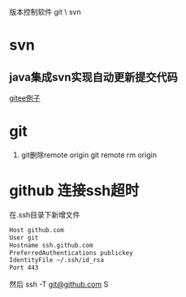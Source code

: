 版本控制软件 git \ svn
# svn
## java集成svn实现自动更新提交代码
[gitee例子](https://gitee.com/shenshuxin01/first_-spring-boot_-demo/tree/master/SVNKit_API_Demo)

# git
1. git删除remote origin
git remote rm origin

# github 连接ssh超时
在.ssh目录下新增文件
```sh
Host github.com
User git
Hostname ssh.github.com
PreferredAuthentications publickey
IdentityFile ~/.ssh/id_rsa
Port 443
```
然后 ssh -T git@github.com
S